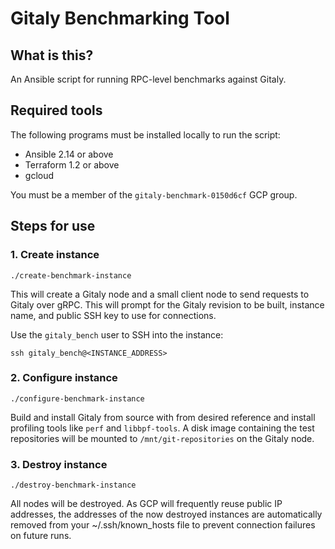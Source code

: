 # Gitaly Benchmarking Tool

## What is this?

An Ansible script for running RPC-level benchmarks against Gitaly.

## Required tools

The following programs must be installed locally to run the script:

- Ansible 2.14 or above
- Terraform 1.2 or above
- gcloud

You must be a member of the `gitaly-benchmark-0150d6cf` GCP group.

## Steps for use

### 1. Create instance

```shell
./create-benchmark-instance
```

This will create a Gitaly node and a small client node to send requests to
Gitaly over gRPC. This will prompt for the Gitaly revision to be built,
instance name, and public SSH key to use for connections.

Use the `gitaly_bench` user to SSH into the instance:

```shell
ssh gitaly_bench@<INSTANCE_ADDRESS>
```

### 2. Configure instance

```shell
./configure-benchmark-instance
```

Build and install Gitaly from source with from desired reference and install
profiling tools like `perf` and `libbpf-tools`. A disk image containing the
test repositories will be mounted to `/mnt/git-repositories` on the Gitaly node.

### 3. Destroy instance

```shell
./destroy-benchmark-instance
```

All nodes will be destroyed. As GCP will frequently reuse public IP addresses,
the addresses of the now destroyed instances are automatically removed from
your ~/.ssh/known_hosts file to prevent connection failures on future runs.
